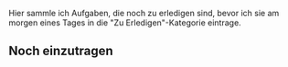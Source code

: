 Hier sammle ich Aufgaben, die noch zu erledigen sind, bevor ich sie am morgen eines Tages in die "Zu Erledigen"-Kategorie eintrage.

## Noch einzutragen

